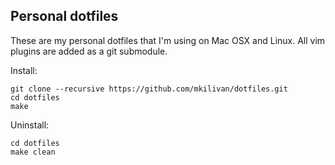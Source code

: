 ## Personal dotfiles

These are my personal dotfiles that I'm using on Mac OSX and Linux.
All vim plugins are added as a git submodule.

Install:

    git clone --recursive https://github.com/mkilivan/dotfiles.git
    cd dotfiles
    make

Uninstall:

    cd dotfiles
    make clean
